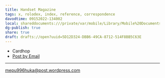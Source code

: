 ```yaml
---
title: Handset Magazine
tags: x, rolodex, index, reference, correspondence
davodtime: 09152022-134002
local: shareddocuments:///private/var/mobile/Library/Mobile%20Documents/iCloud~md~obsidian/Documents/OBSHIDDIAN/drafts/5D12D324-DBB6-49CA-8712-514F8BB5C63E.md
dg-publish: true
share: true
draft: drafts://open?uuid=5D12D324-DBB6-49CA-8712-514F8BB5C63E
---
```


- Cardhop
- [Post by Email](mailto:mepu996huka@post.wordpress.com)

---

mepu996huka@post.wordpress.com